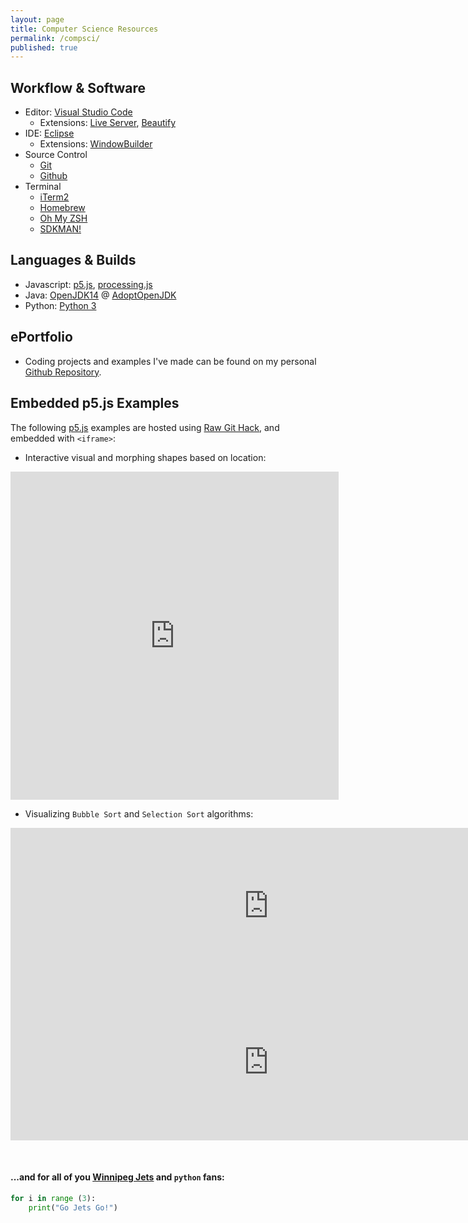 ```yaml
---
layout: page
title: Computer Science Resources
permalink: /compsci/
published: true
---
```


## Workflow & Software
- Editor: [Visual Studio Code](https://code.visualstudio.com/)
    - Extensions: [Live Server](https://marketplace.visualstudio.com/items?itemName=ritwickdey.LiveServer), [Beautify](https://marketplace.visualstudio.com/items?itemName=HookyQR.beautify)
- IDE: [Eclipse](https://www.eclipse.org/downloads/)
    - Extensions: [WindowBuilder](https://www.eclipse.org/windowbuilder/)
- Source Control
    - [Git](https://git-scm.com/)
    - [Github](https://github.com/)
- Terminal
    - [iTerm2](https://www.iterm2.com/)
    - [Homebrew](https://brew.sh/)
    - [Oh My ZSH](https://ohmyz.sh/)
    - [SDKMAN!](https://sdkman.io/)


## Languages & Builds
- Javascript: [p5.js](https://p5js.org/), [processing.js](http://processingjs.org/)
- Java: [OpenJDK14](https://openjdk.java.net/) @ [AdoptOpenJDK](https://adoptopenjdk.net/)
- Python: [Python 3](https://www.python.org/downloads/)


## ePortfolio
- Coding projects and examples I've made can be found on my personal [Github Repository](https://github.com/mvpoirier/).


## Embedded p5.js Examples
The following [p5.js](https://p5js.org/) examples are hosted using [Raw Git Hack](https://raw.githack.com/), and embedded with `<iframe>`:

- Interactive visual and morphing shapes based on location:
<!-- Added extra 25px to width and height to prevent iframe scrolling -->
<iframe 
width="525" height="525"
frameborder="0" 
src="https://raw.githack.com/mvpoirier/Javascript/master/squareCircle/index.html">
</iframe>

- Visualizing `Bubble Sort` and `Selection Sort` algorithms:
<iframe 
width="825" height="250"
frameborder="0" 
src="https://raw.githack.com/mvpoirier/Javascript/master/sortingVisualization/bubbleSort.html">
</iframe>

<iframe 
width="825" height="250"
frameborder="0" 
src="https://raw.githack.com/mvpoirier/Javascript/master/sortingVisualization/selectionSort.html">
</iframe>

<!--Add spacing-->
&nbsp;
&nbsp;
#### ...and for all of you [Winnipeg Jets](https://www.nhl.com/jets) and `python` fans:
```python
for i in range (3):
    print("Go Jets Go!")
```
